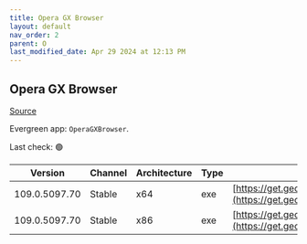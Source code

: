 ```yaml
---
title: Opera GX Browser
layout: default
nav_order: 2
parent: O
last_modified_date: Apr 29 2024 at 12:13 PM
---
```


## Opera GX Browser

[Source](https://www.opera.com/gx)

Evergreen app: `OperaGXBrowser`. 

Last check: 🟢

| Version       | Channel | Architecture | Type | URI                                                                                                                                                                                            |
| ------------- | ------- | ------------ | ---- | ---------------------------------------------------------------------------------------------------------------------------------------------------------------------------------------------- |
| 109.0.5097.70 | Stable  | x64          | exe  | [https://get.geo.opera.com/pub/opera_gx/109.0.5097.70/win/Opera_GX_109.0.5097.70_Setup_x64.exe](https://get.geo.opera.com/pub/opera_gx/109.0.5097.70/win/Opera_GX_109.0.5097.70_Setup_x64.exe) |
| 109.0.5097.70 | Stable  | x86          | exe  | [https://get.geo.opera.com/pub/opera_gx/109.0.5097.70/win/Opera_GX_109.0.5097.70_Setup.exe](https://get.geo.opera.com/pub/opera_gx/109.0.5097.70/win/Opera_GX_109.0.5097.70_Setup.exe)         |
